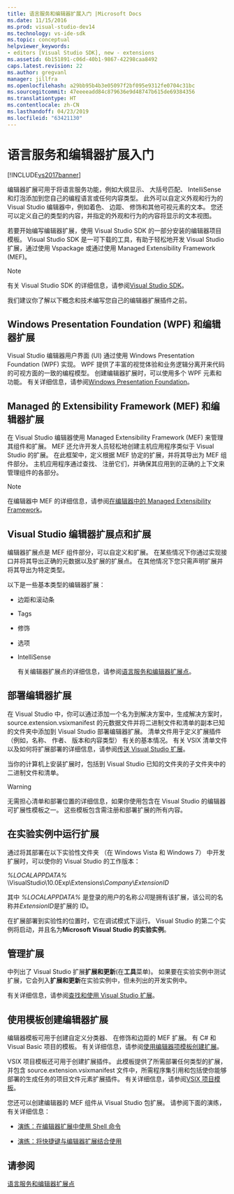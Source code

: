 ```yaml
---
title: 语言服务和编辑器扩展入门 |Microsoft Docs
ms.date: 11/15/2016
ms.prod: visual-studio-dev14
ms.technology: vs-ide-sdk
ms.topic: conceptual
helpviewer_keywords:
- editors [Visual Studio SDK], new - extensions
ms.assetid: 6b151891-c06d-40b1-9867-42298caa8492
caps.latest.revision: 22
ms.author: gregvanl
manager: jillfra
ms.openlocfilehash: a29bb95b4b3e05097f2bf095e9312fe0704c31bc
ms.sourcegitcommit: 47eeeeadd84c879636e9d48747b615de69384356
ms.translationtype: HT
ms.contentlocale: zh-CN
ms.lasthandoff: 04/23/2019
ms.locfileid: "63421130"
---
```

# <a name="getting-started-with-language-service-and-editor-extensions"></a>语言服务和编辑器扩展入门
[!INCLUDE[vs2017banner](../includes/vs2017banner.md)]

编辑器扩展可用于将语言服务功能，例如大纲显示、 大括号匹配、 IntelliSense 和灯泡添加到您自己的编程语言或任何内容类型。 此外可以自定义外观和行为的 Visual Studio 编辑器中，例如着色、 边距、 修饰和其他可视元素的文本。 您还可以定义自己的类型的内容，并指定的外观和行为的内容将显示的文本视图。  
  
 若要开始编写编辑器扩展，使用 Visual Studio SDK 的一部分安装的编辑器项目模板。 Visual Studio SDK 是一可下载的工具，有助于轻松地开发 Visual Studio 扩展，通过使用 Vspackage 或通过使用 Managed Extensibility Framework (MEF)。  
  
> [!NOTE]
> 有关 Visual Studio SDK 的详细信息，请参阅[Visual Studio SDK](../extensibility/visual-studio-sdk.md)。  
  
 我们建议你了解以下概念和技术编写您自己的编辑器扩展插件之前。  
  
## <a name="the-windows-presentation-foundation-wpf-and-editor-extensions"></a>Windows Presentation Foundation (WPF) 和编辑器扩展  
 Visual Studio 编辑器用户界面 (UI) 通过使用 Windows Presentation Foundation (WPF) 实现。 WPF 提供了丰富的视觉体验和业务逻辑分离开来代码的可视方面的一致的编程模型。 创建编辑器扩展时，可以使用多个 WPF 元素和功能。 有关详细信息，请参阅[Windows Presentation Foundation](http://msdn.microsoft.com/library/f667bd15-2134-41e9-b4af-5ced6fafab5d)。  
  
## <a name="the-managed-extensibility-framework-mef-and-editor-extensions"></a>Managed 的 Extensibility Framework (MEF) 和编辑器扩展  
 在 Visual Studio 编辑器使用 Managed Extensibility Framework (MEF) 来管理其组件和扩展。 MEF 还允许开发人员轻松地创建主机应用程序类似于 Visual Studio 的扩展。 在此框架中，定义根据 MEF 协定的扩展，并将其导出为 MEF 组件部分。 主机应用程序通过查找、 注册它们，并确保其应用到的正确的上下文来管理组件的各部分。  
  
> [!NOTE]
> 在编辑器中 MEF 的详细信息，请参阅[在编辑器中的 Managed Extensibility Framework](../extensibility/managed-extensibility-framework-in-the-editor.md)。  
  
## <a name="visual-studio-editor-extension-points-and-extensions"></a>Visual Studio 编辑器扩展点和扩展  
 编辑器扩展点是 MEF 组件部分，可以自定义和扩展。 在某些情况下你通过实现接口并将其导出正确的元数据以及扩展的扩展点。 在其他情况下您只需声明扩展并将其导出为特定类型。  
  
 以下是一些基本类型的编辑器扩展：  
  
- 边距和滚动条  
  
- Tags  
  
- 修饰  
  
- 选项  
  
- IntelliSense  
  
  有关编辑器扩展点的详细信息，请参阅[语言服务和编辑器扩展点](../extensibility/language-service-and-editor-extension-points.md)。  
  
## <a name="deploying-editor-extensions"></a>部署编辑器扩展  
 在 Visual Studio 中，你可以通过添加一个名为到解决方案中，生成解决方案时，source.extension.vsixmanifest 的元数据文件并将二进制文件和清单的副本已知的文件夹中添加到 Visual Studio 部署编辑器扩展。 清单文件用于定义扩展插件 （例如，名称、 作者、 版本和内容类型） 有关的基本情况。 有关 VSIX 清单文件以及如何将扩展部署的详细信息，请参阅[传送 Visual Studio 扩展](../extensibility/shipping-visual-studio-extensions.md)。  
  
 当你的计算机上安装扩展时，包括到 Visual Studio 已知的文件夹的子文件夹中的二进制文件和清单。  
  
> [!WARNING]
> 无需担心清单和部署位置的详细信息，如果你使用包含在 Visual Studio 的编辑器可扩展性模板之一。 这些模板包含需注册和部署扩展的所有内容。  
  
## <a name="running-extensions-in-the-experimental-instance"></a>在实验实例中运行扩展  
 通过将其部署在以下实验性文件夹 （在 Windows Vista 和 Windows 7） 中开发扩展时，可以使你的 Visual Studio 的工作版本：  
  
 *%LOCALAPPDATA%* \VisualStudio\10.0Exp\Extensions\\*Company*\\*ExtensionID*  
  
 其中 *%LOCALAPPDATA%* 是登录的用户的名称*公司*是拥有该扩展，该公司的名称并*ExtensionID*是扩展的 ID。  
  
 在扩展部署到实验性的位置时，它在调试模式下运行。 Visual Studio 的第二个实例将启动，并且名为**Microsoft Visual Studio 的实验实例**。  
  
## <a name="managing-extensions"></a>管理扩展  
 中列出了 Visual Studio 扩展**扩展和更新**(在**工具**菜单)。 如果要在实验实例中测试扩展，它会列入**扩展和更新**在实验实例中，但未列出的开发实例中。  
  
 有关详细信息，请参阅[查找和使用 Visual Studio 扩展](../ide/finding-and-using-visual-studio-extensions.md)。  
  
## <a name="using-templates-to-create-editor-extensions"></a>使用模板创建编辑器扩展  
 编辑器模板可用于创建自定义分类器、 在修饰和边距的 MEF 扩展。 有 C# 和 Visual Basic 项目的模板。 有关详细信息，请参阅[使用编辑器项模板创建扩展](../extensibility/creating-an-extension-with-an-editor-item-template.md)。  
  
 VSIX 项目模板还可用于创建扩展插件。 此模板提供了所需部署任何类型的扩展，并包含 source.extension.vsixmanifest 文件中，所需程序集引用和包括使你能够部署的生成任务的项目文件元素扩展插件。 有关详细信息，请参阅[VSIX 项目模板](../extensibility/vsix-project-template.md)。  
  
 您还可以创建编辑器的 MEF 组件从 Visual Studio 包扩展。 请参阅下面的演练，有关详细信息：  
  
- [演练：在编辑器扩展中使用 Shell 命令](../extensibility/walkthrough-using-a-shell-command-with-an-editor-extension.md)  
  
- [演练：将快捷键与编辑器扩展结合使用](../extensibility/walkthrough-using-a-shortcut-key-with-an-editor-extension.md)  
  
## <a name="see-also"></a>请参阅  
 [语言服务和编辑器扩展点](../extensibility/language-service-and-editor-extension-points.md)

